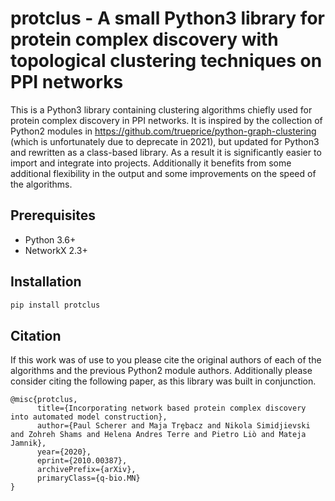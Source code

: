 # protclus - A small Python3 library for protein complex discovery with topological clustering techniques on PPI networks

This is a Python3 library containing clustering algorithms chiefly used for protein complex discovery in PPI networks. It is inspired by the collection of Python2 modules in https://github.com/trueprice/python-graph-clustering (which is unfortunately due to deprecate in 2021), but updated for Python3 and rewritten as a class-based library. As a result it is significantly easier to import and integrate into projects. Additionally it benefits from some additional flexibility in the output and some improvements on the speed of the algorithms. 

## Prerequisites
- Python 3.6+
- NetworkX 2.3+

## Installation
```bash
pip install protclus
```
## Citation
If this work was of use to you please cite the original authors of each of the algorithms and the previous Python2 module authors.
Additionally please consider citing the following paper, as this library was built in conjunction.

```
@misc{protclus,
      title={Incorporating network based protein complex discovery into automated model construction}, 
      author={Paul Scherer and Maja Trȩbacz and Nikola Simidjievski and Zohreh Shams and Helena Andres Terre and Pietro Liò and Mateja Jamnik},
      year={2020},
      eprint={2010.00387},
      archivePrefix={arXiv},
      primaryClass={q-bio.MN}
}
```
